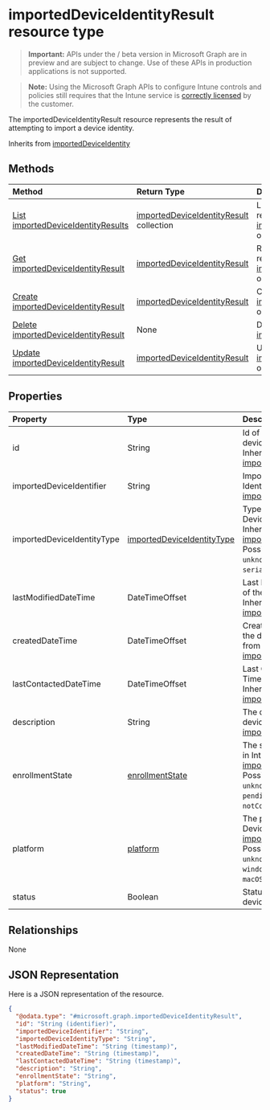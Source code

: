 ﻿# importedDeviceIdentityResult resource type

> **Important:** APIs under the / beta version in Microsoft Graph are in preview and are subject to change. Use of these APIs in production applications is not supported.

> **Note:** Using the Microsoft Graph APIs to configure Intune controls and policies still requires that the Intune service is [correctly licensed](https://go.microsoft.com/fwlink/?linkid=839381) by the customer.

The importedDeviceIdentityResult resource represents the result of attempting to import a device identity.

Inherits from [importedDeviceIdentity](../resources/intune_enrollment_importeddeviceidentity.md)

## Methods
|Method|Return Type|Description|
|:---|:---|:---|
|[List importedDeviceIdentityResults](../api/intune_enrollment_importeddeviceidentityresult_list.md)|[importedDeviceIdentityResult](../resources/intune_enrollment_importeddeviceidentityresult.md) collection|List properties and relationships of the [importedDeviceIdentityResult](../resources/intune_enrollment_importeddeviceidentityresult.md) objects.|
|[Get importedDeviceIdentityResult](../api/intune_enrollment_importeddeviceidentityresult_get.md)|[importedDeviceIdentityResult](../resources/intune_enrollment_importeddeviceidentityresult.md)|Read properties and relationships of the [importedDeviceIdentityResult](../resources/intune_enrollment_importeddeviceidentityresult.md) object.|
|[Create importedDeviceIdentityResult](../api/intune_enrollment_importeddeviceidentityresult_create.md)|[importedDeviceIdentityResult](../resources/intune_enrollment_importeddeviceidentityresult.md)|Create a new [importedDeviceIdentityResult](../resources/intune_enrollment_importeddeviceidentityresult.md) object.|
|[Delete importedDeviceIdentityResult](../api/intune_enrollment_importeddeviceidentityresult_delete.md)|None|Deletes a [importedDeviceIdentityResult](../resources/intune_enrollment_importeddeviceidentityresult.md).|
|[Update importedDeviceIdentityResult](../api/intune_enrollment_importeddeviceidentityresult_update.md)|[importedDeviceIdentityResult](../resources/intune_enrollment_importeddeviceidentityresult.md)|Update the properties of a [importedDeviceIdentityResult](../resources/intune_enrollment_importeddeviceidentityresult.md) object.|

## Properties
|Property|Type|Description|
|:---|:---|:---|
|id|String|Id of the imported device identity Inherited from [importedDeviceIdentity](../resources/intune_enrollment_importeddeviceidentity.md)|
|importedDeviceIdentifier|String|Imported Device Identifier Inherited from [importedDeviceIdentity](../resources/intune_enrollment_importeddeviceidentity.md)|
|importedDeviceIdentityType|[importedDeviceIdentityType](../resources/intune_enrollment_importeddeviceidentitytype.md)|Type of Imported Device Identity Inherited from [importedDeviceIdentity](../resources/intune_enrollment_importeddeviceidentity.md). Possible values are: `unknown`, `imei`, `serialNumber`.|
|lastModifiedDateTime|DateTimeOffset|Last Modified DateTime of the description Inherited from [importedDeviceIdentity](../resources/intune_enrollment_importeddeviceidentity.md)|
|createdDateTime|DateTimeOffset|Created Date Time of the device Inherited from [importedDeviceIdentity](../resources/intune_enrollment_importeddeviceidentity.md)|
|lastContactedDateTime|DateTimeOffset|Last Contacted Date Time of the device Inherited from [importedDeviceIdentity](../resources/intune_enrollment_importeddeviceidentity.md)|
|description|String|The description of the device Inherited from [importedDeviceIdentity](../resources/intune_enrollment_importeddeviceidentity.md)|
|enrollmentState|[enrollmentState](../resources/intune_enrollment_enrollmentstate.md)|The state of the device in Intune Inherited from [importedDeviceIdentity](../resources/intune_enrollment_importeddeviceidentity.md). Possible values are: `unknown`, `enrolled`, `pendingReset`, `failed`, `notContacted`, `blocked`.|
|platform|[platform](../resources/intune_enrollment_platform.md)|The platform of the Device. Inherited from [importedDeviceIdentity](../resources/intune_enrollment_importeddeviceidentity.md). Possible values are: `unknown`, `ios`, `android`, `windows`, `windowsMobile`, `macOS`.|
|status|Boolean|Status of imported device identity|

## Relationships
None
## JSON Representation
Here is a JSON representation of the resource.
<!-- {
  "blockType": "resource",
  "keyProperty": "id",
  "@odata.type": "microsoft.graph.importedDeviceIdentityResult"
}
-->
``` json
{
  "@odata.type": "#microsoft.graph.importedDeviceIdentityResult",
  "id": "String (identifier)",
  "importedDeviceIdentifier": "String",
  "importedDeviceIdentityType": "String",
  "lastModifiedDateTime": "String (timestamp)",
  "createdDateTime": "String (timestamp)",
  "lastContactedDateTime": "String (timestamp)",
  "description": "String",
  "enrollmentState": "String",
  "platform": "String",
  "status": true
}
```





